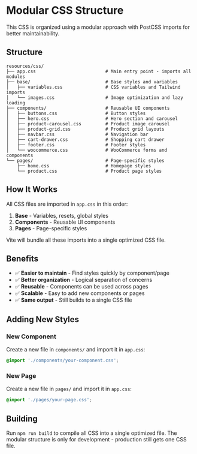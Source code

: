 # Modular CSS Structure

This CSS is organized using a modular approach with PostCSS imports for better maintainability.

## Structure

```
resources/css/
├── app.css                          # Main entry point - imports all modules
├── base/                            # Base styles and variables
│   ├── variables.css                # CSS variables and Tailwind imports
│   └── images.css                   # Image optimization and lazy loading
├── components/                      # Reusable UI components
│   ├── buttons.css                  # Button styles
│   ├── hero.css                     # Hero section and carousel
│   ├── product-carousel.css         # Product image carousel
│   ├── product-grid.css             # Product grid layouts
│   ├── navbar.css                   # Navigation bar
│   ├── cart-drawer.css              # Shopping cart drawer
│   ├── footer.css                   # Footer styles
│   └── woocommerce.css              # WooCommerce forms and components
└── pages/                           # Page-specific styles
    ├── home.css                     # Homepage styles
    └── product.css                  # Product page styles
```

## How It Works

All CSS files are imported in `app.css` in this order:
1. **Base** - Variables, resets, global styles
2. **Components** - Reusable UI components
3. **Pages** - Page-specific styles

Vite will bundle all these imports into a single optimized CSS file.

## Benefits

- ✅ **Easier to maintain** - Find styles quickly by component/page
- ✅ **Better organization** - Logical separation of concerns
- ✅ **Reusable** - Components can be used across pages
- ✅ **Scalable** - Easy to add new components or pages
- ✅ **Same output** - Still builds to a single CSS file

## Adding New Styles

### New Component
Create a new file in `components/` and import it in `app.css`:
```css
@import './components/your-component.css';
```

### New Page
Create a new file in `pages/` and import it in `app.css`:
```css
@import './pages/your-page.css';
```

## Building

Run `npm run build` to compile all CSS into a single optimized file.
The modular structure is only for development - production still gets one CSS file.


